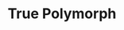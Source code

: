 ---
title: "True Polymorph"
index: "true-polymorph"
permalink: /spells/true-polymorph/
tags:
  - Spell
  - 9th Level
  - Transmutation
available_for:
  - Bard
  - Warlock
  - Wizard
level: "9th Level"
school: "Transmutation"
range: "30 ft"
comp:
  - V
  - S
  - M
material: "a drop of mercury, a dollop of gum arabic, and a wisp of smoke."
duration: "1 Hour"
concentration: true
description: |
  Choose one creature or nonmagical object that you can see within range. You transform the creature into a different creature, the creature into an object, or the object into a creature (the object must be neither worn nor carried by another creature). The transformation lasts for the duration, or until the target drops to 0 hit points or dies. If you concentrate on this spell for the full duration, the transformation becomes permanent.

  Shapechangers aren't affected by this spell. An unwilling creature can make a wisdom saving throw, and if it succeeds, it isn't affected by this spell.

  ***Creature into Creature.*** If you turn a creature into another kind of creature, the new form can be any kind you choose whose challenge rating is equal to or less than the target's (or its level, if the target doesn't have a challenge rating). The target's game statistics, including mental ability scores, are replaced by the statistics of the new form. It retains its alignment and personality.

  The target assumes the hit points of its new form, and when it reverts to its normal form, the creature returns to the number of hit points it had before it transformed. If it reverts as a result of dropping to 0 hit points, any excess damage carries over to its normal form. As long as the excess damage doesn't reduce the creature's normal form to 0 hit points, it isn't knocked unconscious.

  The creature is limited in the actions it can perform by the nature of its new form, and it can't speak, cast spells, or take any other action that requires hands or speech unless its new form is capable of such actions.

  The target's gear melds into the new form. The creature can't activate, use, wield, or otherwise benefit from any of its equipment.

  ***Object into Creature.*** You can turn an object into any kind of creature, as long as the creature's size is no larger than the object's size and the creature's challenge rating is 9 or lower. The creature is friendly to you and your companions. It acts on each of your turns. You decide what action it takes and how it moves. The GM has the creature's statistics and resolves all of its actions and movement.

  If the spell becomes permanent, you no longer control the creature. It might remain friendly to you, depending on how you have treated it.

  ***Creature into Object.*** If you turn a creature into an object, it transforms along with whatever it is wearing and carrying into that form. The creature's statistics become those of the object, and the creature has no memory of time spent in this form, after the spell ends and it returns to its normal form.
excerpt: "Choose one creature or nonmagical object that you can see within range."
source: "Basic Rules"
---